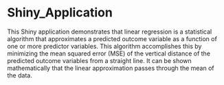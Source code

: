 # Shiny_Application

This Shiny application demonstrates that linear regression is a statistical algorithm that
approximates a predicted outcome variable as a function of one or more predictor variables.
This algorithm accomplishes this by minimizing the mean squared error (MSE) of the vertical distance of the predicted outcome variables from a straight line. It can be shown mathematically that the linear approximation passes through the mean of the data.